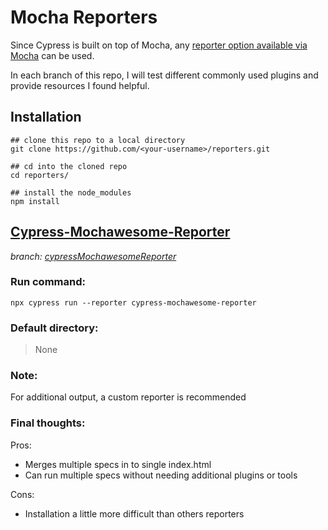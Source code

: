 # Mocha Reporters 

Since Cypress is built on top of Mocha, any [reporter option available via Mocha](https://mochajs.org/#reporters) can be used.

In each branch of this repo, I will test different commonly used plugins and provide resources I found helpful.

## Installation
```
## clone this repo to a local directory
git clone https://github.com/<your-username>/reporters.git

## cd into the cloned repo
cd reporters/

## install the node_modules
npm install
```

## [Cypress-Mochawesome-Reporter](https://github.com/LironEr/cypress-mochawesome-reporter)
*branch: [cypressMochawesomeReporter](https://github.com/conversaShawn/reporters/tree/cypressMochawesomeReporter)*

### Run command:
`npx cypress run --reporter cypress-mochawesome-reporter`
### Default directory:
> None

### Note:
For additional output, a custom reporter is recommended

### Final thoughts:
Pros:
- Merges multiple specs in to single index.html
- Can run multiple specs without needing additional plugins or tools 

Cons:
- Installation a little more difficult than others reporters